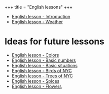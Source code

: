 +++
title = "English lessons"
+++

  - [English lesson - Introduction](/en/English_lesson_-_Introduction)
  - [English lesson - Weather](/en/English_lesson_-_Weather)

# Ideas for future lessons

  - [English lesson - Colors](/en/English_lesson_-_Colors)
  - [English lesson - Basic numbers](/en/English_lesson_-_Basic_numbers)
  - [English lesson - Basic
    situations](/en/English_lesson_-_Basic_situations)
  - [English lesson - Birds of NYC](/en/English_lesson_-_Birds_of_NYC)
  - [English lesson - Trees of NYC](/en/English_lesson_-_Trees_of_NYC)
  - [English lesson - Spices](/en/English_lesson_-_Spices)
  - [English lesson - Flowers](/en/English_lesson_-_Flowers)
